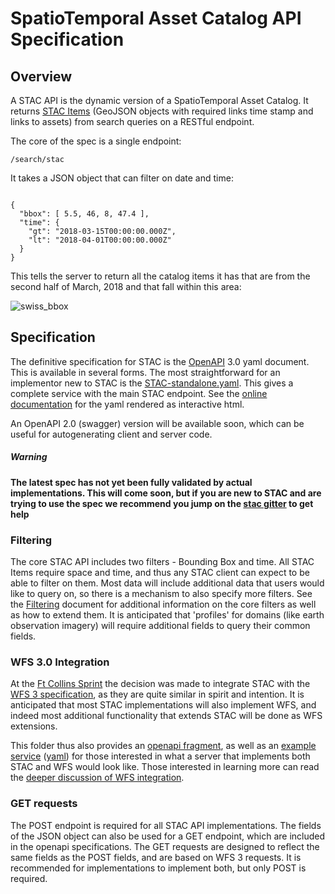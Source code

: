 
# SpatioTemporal Asset Catalog API Specification

## Overview

A STAC API is the dynamic version of a SpatioTemporal Asset Catalog. It returns [STAC Items](../json-spec/json-spec.md) 
(GeoJSON objects with required links time stamp and links to assets) from search queries on a RESTful endpoint.

The core of the spec is a single endpoint:

```
/search/stac
```

It takes a JSON object that can filter on date and time:

```

{
  "bbox": [ 5.5, 46, 8, 47.4 ],
  "time": {
    "gt": "2018-03-15T00:00:00.000Z",
    "lt": "2018-04-01T00:00:00.000Z"
  }
}
```

This tells the server to return all the catalog items it has that are from the second half of March, 2018 and 
that fall within this area:

![swiss_bbox](https://user-images.githubusercontent.com/407017/38281083-bd77d01c-375d-11e8-96ed-69a5403ff288.png)


## Specification

The definitive specification for STAC is the [OpenAPI](http://openapis.org) 3.0 yaml document. This is available
in several forms. The most straightforward for an implementor new to STAC is the [STAC-standalone.yaml](STAC-standalone.yaml).
This gives a complete service with the main STAC endpoint. See the [online documentation](https://app.swaggerhub.com/apis/cholmesgeo/STAC-standalone/0.4.0) for the yaml rendered as interactive html.

An OpenAPI 2.0 (swagger) version will be available soon, which can be useful for autogenerating client and server code.

##### Warning

**The latest spec has not yet been fully validated by actual implementations. This will come soon, but if you
are new to STAC and are trying to use the spec we recommend you jump on the [stac gitter](https://gitter.im/SpatioTemporal-Asset-Catalog/Lobby)
to get help**

### Filtering

The core STAC API includes two filters - Bounding Box and time. All STAC Items require space and time, and thus any STAC
client can expect to be able to filter on them. Most data will include additional data that users would like to query on,
so there is a mechanism to also specify more filters. See the [Filtering](filters.md) document for additional information
on the core filters as well as how to extend them. It is anticipated that 'profiles' for domains (like earth observation
imagery) will require additional fields to query their common fields.

### WFS 3.0 Integration

At the [Ft Collins Sprint](https://github.com/radiantearth/community-sprints/tree/master/03072018-ft-collins-co) the
decision was made to integrate STAC with the [WFS 3 specification](https://github.com/opengeospatial/WFS_FES), as
they are quite similar in spirit and intention. It is anticipated that most STAC implementations will also implement 
WFS, and indeed most additional functionality that extends STAC will be done as WFS extensions. 

This folder thus also provides an [openapi fragment](STAC-fragment.yaml), as well as an [example service](https://app.swaggerhub.com/apis/cholmesgeo/STAC_WFS-example/0.4.0) ([yaml](WFS3core+STAC.yaml))
for those interested in what a server that implements both STAC and WFS would look like. Those interested in learning more
can read the [deeper discussion of WFS integration](wfs-stac.md).


### GET requests

The POST endpoint is required for all STAC API implementations. The fields of the JSON object can also be used
for a GET endpoint, which are included in the openapi specifications. The GET requests are designed to reflect the same
fields as the POST fields, and are based on WFS 3 requests. It is recommended for implementations to implement both, but 
only POST is required. 



